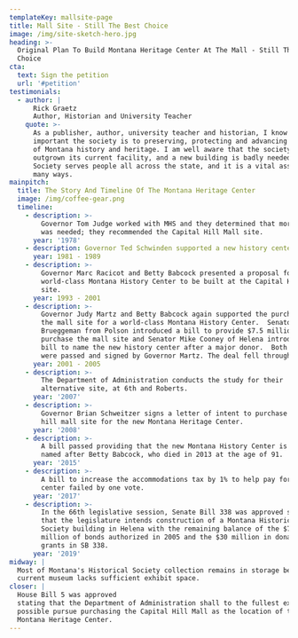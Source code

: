 ```yaml
---
templateKey: mallsite-page
title: Mall Site - Still The Best Choice
image: /img/site-sketch-hero.jpg
heading: >-
  Original Plan To Build Montana Heritage Center At The Mall - Still The Best
  Choice
cta:
  text: Sign the petition
  url: '#petition'
testimonials:
  - author: |
      Rick Graetz
      Author, Historian and University Teacher
    quote: >-
      As a publisher, author, university teacher and historian, I know how
      important the society is to preserving, protecting and advancing the cause
      of Montana history and heritage. I am well aware that the society has
      outgrown its current facility, and a new building is badly needed. The
      Society serves people all across the state, and it is a vital asset in
      many ways.
mainpitch:
  title: The Story And Timeline Of The Montana Heritage Center
  image: /img/coffee-gear.png
  timeline:
    - description: >-
        Governor Tom Judge worked with MHS and they determined that more space
        was needed; they recommended the Capital Hill Mall site.
      year: '1978'
    - description: Governor Ted Schwinden supported a new history center.
      year: 1981 - 1989
    - description: >-
        Governor Marc Racicot and Betty Babcock presented a proposal for a
        world-class Montana History Center to be built at the Capital Hill Mall
        site.
      year: 1993 - 2001
    - description: >-
        Governor Judy Martz and Betty Babcock again supported the purchase of
        the mall site for a world-class Montana History Center.  Senator John
        Brueggeman from Polson introduced a bill to provide $7.5 million to
        purchase the mall site and Senator Mike Cooney of Helena introduced a
        bill to name the new history center after a major donor.  Both bills
        were passed and signed by Governor Martz. The deal fell through.
      year: 2001 - 2005
    - description: >-
        The Department of Administration conducts the study for their
        alternative site, at 6th and Roberts.
      year: '2007'
    - description: >-
        Governor Brian Schweitzer signs a letter of intent to purchase Capital
        hill mall site for the new Montana Heritage Center.
      year: '2008'
    - description: >-
        A bill passed providing that the new Montana History Center is to be
        named after Betty Babcock, who died in 2013 at the age of 91.
      year: '2015'
    - description: >-
        A bill to increase the accommodations tax by 1% to help pay for a new
        center failed by one vote.
      year: '2017'
    - description: >-
        In the 66th legislative session, Senate Bill 338 was approved stating
        that the legislature intends construction of a Montana Historical
        Society building in Helena with the remaining balance of the $7.5
        million of bonds authorized in 2005 and the $30 million in donations and
        grants in SB 338.
      year: '2019'
midway: |
  Most of Montana's Historical Society collection remains in storage because the
  current museum lacks sufficient exhibit space.
closer: |
  House Bill 5 was approved
  stating that the Department of Administration shall to the fullest extent
  possible pursue purchasing the Capital Hill Mall as the location of the
  Montana Heritage Center.
---
```


